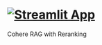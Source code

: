 # [![Streamlit App](https://static.streamlit.io/badges/streamlit_badge_black_white.svg)](https://mariahferns-rag-with-reranking-cohere-reranker-app-hcsnsa.streamlit.app/)

Cohere RAG with Reranking
